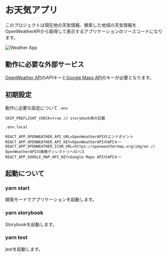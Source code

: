 # お天気アプリ

このプロジェクトは現在地の天気情報、検索した地域の天気情報をOpenWeatherAPIから取得して表示するアプリケーションのソースコードになります。

![Weather App](https://user-images.githubusercontent.com/71954454/117394489-3b6a1b80-af31-11eb-8b3c-16ffac04c119.png)

## 動作に必要な外部サービス

[OpenWeather API](https://openweathermap.org/)のAPIキーと[Google Maps API](https://developers.google.com/maps?hl=ja)のキーが必要となります。

## 初期設定

動作に必要な設定について
`.env`

```bash:.env
SKIP_PREFLIGHT_CHECK=true // storybook用の記載
```

`.env.local`

```bash:.env.local
REACT_APP_OPENWEATHER_API_URL=OpenWeatherAPIのエンドポイント
REACT_APP_OPENWEATHER_API_KEY=OpenWeatherAPIのAPIキー
REACT_APP_OPENWEATHER_ICON_URL=https://openweathermap.org/img/wn // OpenWeatherAPIの画像ディレクトリへのパス
REACT_APP_GOOGLE_MAP_API_KEY=Google Maps APIのAPIキー
```

## 起動について

### yarn start

開発モードでアプリケーションを起動します。

### yarn storybook

Storybookを起動します。

### yarn test

jestを起動します。
